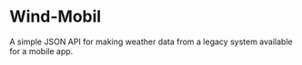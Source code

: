 # Wind-Mobil

A simple JSON API for making weather data from a legacy system available for a mobile app.
